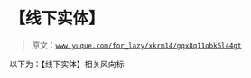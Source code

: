 # 【线下实体】

> 原文：[`www.yuque.com/for_lazy/xkrm14/gqx8q11obk6l44gt`](https://www.yuque.com/for_lazy/xkrm14/gqx8q11obk6l44gt)



以下为：【线下实体】相关风向标 



